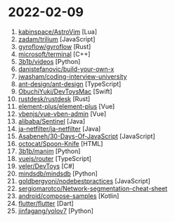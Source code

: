 # 2022-02-09

1. [kabinspace/AstroVim](https://github.com/kabinspace/AstroVim "AstroVim is an aesthetic and feature-rich neovim config that is extensible and easy to use with a great set of plugins") [Lua]
2. [zadam/trilium](https://github.com/zadam/trilium "Build your personal knowledge base with Trilium Notes") [JavaScript]
3. [gyroflow/gyroflow](https://github.com/gyroflow/gyroflow "Video stabilization using gyroscope data") [Rust]
4. [microsoft/terminal](https://github.com/microsoft/terminal "The new Windows Terminal and the original Windows console host, all in the same place!") [C++]
5. [3b1b/videos](https://github.com/3b1b/videos "Code for the manim-generated scenes used in 3blue1brown videos") [Python]
6. [danistefanovic/build-your-own-x](https://github.com/danistefanovic/build-your-own-x "🤓 Build your own (insert technology here)") 
7. [jwasham/coding-interview-university](https://github.com/jwasham/coding-interview-university "A complete computer science study plan to become a software engineer.") 
8. [ant-design/ant-design](https://github.com/ant-design/ant-design "An enterprise-class UI design language and React UI library") [TypeScript]
9. [ObuchiYuki/DevToysMac](https://github.com/ObuchiYuki/DevToysMac "DevToys For mac") [Swift]
10. [rustdesk/rustdesk](https://github.com/rustdesk/rustdesk "Yet another remote desktop software") [Rust]
11. [element-plus/element-plus](https://github.com/element-plus/element-plus "🎉 A Vue.js 3 UI Library made by Element team") [Vue]
12. [vbenjs/vue-vben-admin](https://github.com/vbenjs/vue-vben-admin "A modern vue admin. It is based on Vue3, vite and TypeScript. It's fast！") [Vue]
13. [alibaba/Sentinel](https://github.com/alibaba/Sentinel "A powerful flow control component enabling reliability, resilience and monitoring for microservices. (面向云原生微服务的高可用流控防护组件)") [Java]
14. [ja-netfilter/ja-netfilter](https://github.com/ja-netfilter/ja-netfilter "A javaagent framework") [Java]
15. [Asabeneh/30-Days-Of-JavaScript](https://github.com/Asabeneh/30-Days-Of-JavaScript "30 days of JavaScript programming challenge is a step-by-step guide to learn JavaScript programming language in 30 days. This challenge may take more than 100 days, please just follow your own pace.") [JavaScript]
16. [octocat/Spoon-Knife](https://github.com/octocat/Spoon-Knife "This repo is for demonstration purposes only.") [HTML]
17. [3b1b/manim](https://github.com/3b1b/manim "Animation engine for explanatory math videos") [Python]
18. [vuejs/router](https://github.com/vuejs/router "🚦 The official router for Vue.js") [TypeScript]
19. [veler/DevToys](https://github.com/veler/DevToys "A Swiss Army knife for developers.") [C#]
20. [mindsdb/mindsdb](https://github.com/mindsdb/mindsdb "In-Database Machine Learning") [Python]
21. [goldbergyoni/nodebestpractices](https://github.com/goldbergyoni/nodebestpractices "✅ The Node.js best practices list (January 2022)") [JavaScript]
22. [sergiomarotco/Network-segmentation-cheat-sheet](https://github.com/sergiomarotco/Network-segmentation-cheat-sheet "Best practices for segmentation of the corporate network of any company") 
23. [android/compose-samples](https://github.com/android/compose-samples "Official Jetpack Compose samples.") [Kotlin]
24. [flutter/flutter](https://github.com/flutter/flutter "Flutter makes it easy and fast to build beautiful apps for mobile and beyond") [Dart]
25. [jinfagang/yolov7](https://github.com/jinfagang/yolov7 "🔥🔥🔥🔥 YOLO with Transformers and Instance Segmentation, with TensorRT acceleration! 🔥🔥🔥") [Python]
